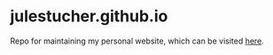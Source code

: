# julestucher.github.io
Repo for maintaining my personal website, which can be visited [here](https://julestucher.github.io).
